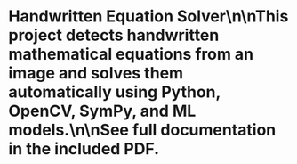 # Handwritten Equation Solver\n\nThis project detects handwritten mathematical equations from an image and solves them automatically using Python, OpenCV, SymPy, and ML models.\n\nSee full documentation in the included PDF.